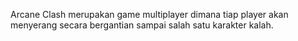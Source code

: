 Arcane Clash merupakan game multiplayer dimana tiap player akan menyerang secara bergantian sampai salah satu karakter kalah.
